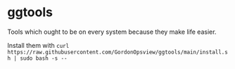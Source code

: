 # ggtools

Tools which ought to be on every system because they make life easier.

Install them with `curl https://raw.githubusercontent.com/GordonOpsview/ggtools/main/install.sh | sudo bash -s --`

